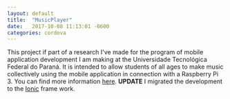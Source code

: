 ```yaml
---
layout: default
title:  "MusicPlayer"
date:   2017-10-08 11:13:01 -0600
categories: cordova
---
```


This project if part of a research I've made for the program of mobile application development I am making at the Universidade Tecnológica Federal do Paraná. It is intended to allow students of all ages to make music collectively using the mobile application in connection with a Raspberry Pi 3. You can find more information <a href="https://github.com/Jongui/MusicPlayer" target="_blank">here</a>. **UPDATE** I migrated the development to the <a href="ionic.html">Ionic</a> frame work.
